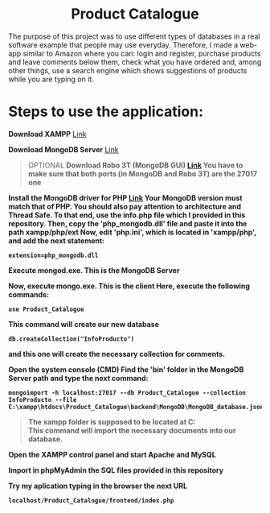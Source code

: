 <h1 align="center"> Product Catalogue </h1>

The purpose of this project was to use different types of databases in a real software example that people may use everyday.
Therefore, I made a web-app similar to Amazon where you can: login and register, purchase products and leave comments below them, check what you have ordered and, among other things, use a search engine which shows suggestions of products while you are typing on it.

# Steps to use the application:

<b>Download XAMPP</b> 
[Link](https://www.apachefriends.org/es/download.html)

<b>Download MongoDB Server</b> 
[Link](https://www.mongodb.com/download-center/community)

> OPTIONAL <b> Download Robo 3T (MongoDB GUI)<b>
> [Link](https://robomongo.org/download)
> You have to make sure that both ports (in MongoDB and Robo 3T) are the 27017 one
  
<b>Install the MongoDB driver for PHP</b> 
[Link](https://pecl.php.net/package/mongodb/1.5.3/windows)
Your MongoDB version must match that of PHP. You should also pay attention to architecture and Thread Safe.
To that end, use the info.php file which I provided in this repository.
Then, copy the 'php_mongodb.dll' file and paste it into the path xampp/php/ext 
Now, edit 'php.ini', which is located in 'xampp/php', and add the next statement:
```
extension=php_mongodb.dll
```

<b>Execute mongod.exe. This is the MongoDB Server</b>

<b>Now, execute mongo.exe. This is the client</b>
Here, execute the following commands:
```
use Product_Catalogue
```
This command will create our new database
```
db.createCollection("InfoProducto")
```
and this one will create the necessary collection for comments.

<b>Open the system console (CMD)</b>
Find the 'bin' folder in the MongoDB Server path and type the next command:
```
mongoimport -h localhost:27017 --db Product_Catalogue --collection InfoProducto --file C:\xampp\htdocs\Product_Catalogue\backend\MongoDB\MongoDB_database.json
```
> The xampp folder is supposed to be located at C:\
This command will import the necessary documents into our database.

<b>Open the XAMPP control panel and start Apache and MySQL</b>

<b>Import in phpMyAdmin the SQL files provided in this repository</b>

<b>Try my aplication typing in the browser the next URL</b>
```
localhost/Product_Catalogue/frontend/index.php
```
